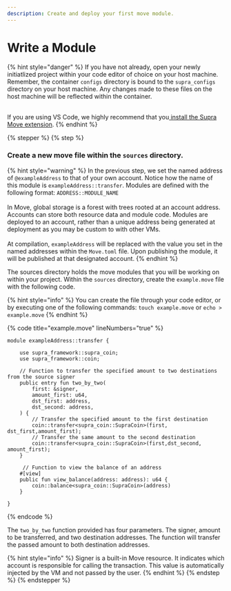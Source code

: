 ```yaml
---
description: Create and deploy your first move module.
---
```


# Write a Module

{% hint style="danger" %}
If you have not already, open your newly initiatlized project within your code editor of choice on your host machine. Remember, the container `configs` directory is bound to the `supra_configs` directory on your host machine. Any changes made to these files on the host machine will be reflected within the container.

\
If you are using VS Code, we highly recommend that you[ install the Supra Move extension](../../dev/supra-move-vs-code-extension.md).
{% endhint %}

{% stepper %}
{% step %}
### Create a new move file within the `sources` directory.

{% hint style="warning" %}
In the previous step, we set the named address of `@exampleAddress` to that of your own account. Notice how the name of this module is `exampleAddress::transfer`. Modules are defined with the following format: `ADDRESS::MODULE_NAME` \
\
In Move, global storage is a forest with trees rooted at an account address. Accounts can store both resource data and module code. Modules are deployed to an account, rather than a unique address being generated at deployment as you may be custom to with other VMs. \
\
At compilation, `exampleAddress` will be replaced with the value you set in the named addresses within the `Move.toml` file. Upon publishing the module, it will be published at that designated account.
{% endhint %}

The sources directory holds the move modules that you will be working on within your project. Within the `sources` directory,  create the `example.move` file with the following code.&#x20;

{% hint style="info" %}
You can create the file through your code editor, or by executing one of the following commands: `touch example.move`  or `echo > example.move`
{% endhint %}

{% code title="example.move" lineNumbers="true" %}
```
module exampleAddress::transfer {

    use supra_framework::supra_coin;
    use supra_framework::coin;

    // Function to transfer the specified amount to two destinations from the source signer
    public entry fun two_by_two(
        first: &signer,
        amount_first: u64,
        dst_first: address,
        dst_second: address,
    ) {
        // Transfer the specified amount to the first destination
        coin::transfer<supra_coin::SupraCoin>(first, dst_first,amount_first);
        // Transfer the same amount to the second destination
        coin::transfer<supra_coin::SupraCoin>(first,dst_second, amount_first);
    }

     // Function to view the balance of an address
    #[view]
    public fun view_balance(address: address): u64 {
        coin::balance<supra_coin::SupraCoin>(address)
    }

}
```
{% endcode %}

The `two_by_two` function provided has four parameters. The signer, amount to be transferred, and two destination addresses. The function will transfer the passed amount to both destination addresses.

{% hint style="info" %}
Signer is a built-in Move resource. It indicates which account is responsible for calling the transaction. This value is automatically injected by the VM and not passed by the user.
{% endhint %}
{% endstep %}
{% endstepper %}
